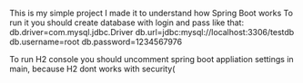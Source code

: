 This is my simple project
I made it to understand how Spring Boot works
To run it you should create database with login and pass like that:
db.driver=com.mysql.jdbc.Driver
db.url=jdbc:mysql://localhost:3306/testdb
db.username=root
db.password=1234567976

To run H2 console you should uncomment spring boot appliation settings in main, because H2 dont works with security(